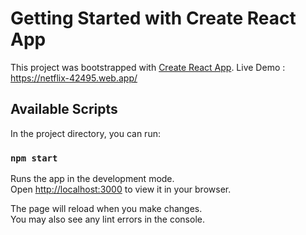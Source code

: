 # Getting Started with Create React App

This project was bootstrapped with [Create React App](https://github.com/facebook/create-react-app).
Live Demo : https://netflix-42495.web.app/

## Available Scripts

In the project directory, you can run:

### `npm start`

Runs the app in the development mode.\
Open [http://localhost:3000](http://localhost:3000) to view it in your browser.

The page will reload when you make changes.\
You may also see any lint errors in the console.


